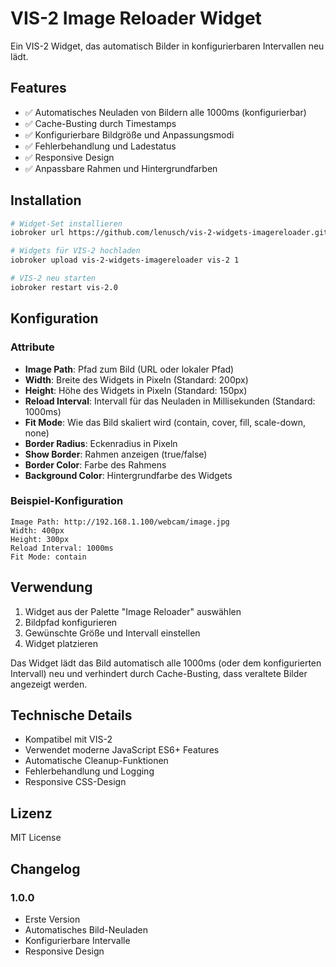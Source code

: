 # VIS-2 Image Reloader Widget

Ein VIS-2 Widget, das automatisch Bilder in konfigurierbaren Intervallen neu lädt.

## Features

- ✅ Automatisches Neuladen von Bildern alle 1000ms (konfigurierbar)
- ✅ Cache-Busting durch Timestamps
- ✅ Konfigurierbare Bildgröße und Anpassungsmodi
- ✅ Fehlerbehandlung und Ladestatus
- ✅ Responsive Design
- ✅ Anpassbare Rahmen und Hintergrundfarben

## Installation

```bash
# Widget-Set installieren
iobroker url https://github.com/lenusch/vis-2-widgets-imagereloader.git

# Widgets für VIS-2 hochladen
iobroker upload vis-2-widgets-imagereloader vis-2 1

# VIS-2 neu starten
iobroker restart vis-2.0
```

## Konfiguration

### Attribute

- **Image Path**: Pfad zum Bild (URL oder lokaler Pfad)
- **Width**: Breite des Widgets in Pixeln (Standard: 200px)
- **Height**: Höhe des Widgets in Pixeln (Standard: 150px)
- **Reload Interval**: Intervall für das Neuladen in Millisekunden (Standard: 1000ms)
- **Fit Mode**: Wie das Bild skaliert wird (contain, cover, fill, scale-down, none)
- **Border Radius**: Eckenradius in Pixeln
- **Show Border**: Rahmen anzeigen (true/false)
- **Border Color**: Farbe des Rahmens
- **Background Color**: Hintergrundfarbe des Widgets

### Beispiel-Konfiguration

```
Image Path: http://192.168.1.100/webcam/image.jpg
Width: 400px
Height: 300px
Reload Interval: 1000ms
Fit Mode: contain
```

## Verwendung

1. Widget aus der Palette "Image Reloader" auswählen
2. Bildpfad konfigurieren
3. Gewünschte Größe und Intervall einstellen
4. Widget platzieren

Das Widget lädt das Bild automatisch alle 1000ms (oder dem konfigurierten Intervall) neu und verhindert durch Cache-Busting, dass veraltete Bilder angezeigt werden.

## Technische Details

- Kompatibel mit VIS-2
- Verwendet moderne JavaScript ES6+ Features
- Automatische Cleanup-Funktionen
- Fehlerbehandlung und Logging
- Responsive CSS-Design

## Lizenz

MIT License

## Changelog

### 1.0.0
- Erste Version
- Automatisches Bild-Neuladen
- Konfigurierbare Intervalle
- Responsive Design
